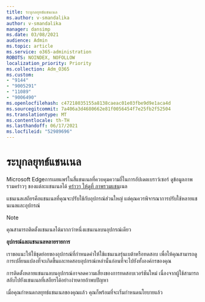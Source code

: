 ```yaml
---
title: ระบุกลยุทธ์แชนเนล
ms.author: v-smandalika
author: v-smandalika
manager: dansimp
ms.date: 03/08/2021
audience: Admin
ms.topic: article
ms.service: o365-administration
ROBOTS: NOINDEX, NOFOLLOW
localization_priority: Priority
ms.collection: Adm_O365
ms.custom:
- "9144"
- "9005291"
- "11089"
- "9006490"
ms.openlocfilehash: c47218035155a8138caeac01e03fbe9d9e1aca4d
ms.sourcegitcommit: 7a406a3d4680662e81f0056454f7e25fb2f52504
ms.translationtype: MT
ms.contentlocale: th-TH
ms.lasthandoff: 06/17/2021
ms.locfileid: "52989696"
---
```

# <a name="determine-channel-strategy"></a>ระบุกลยุทธ์แชนเนล

Microsoft Edgeการเผยแพร่ในสี่แชนเนลที่ควบคุมความถี่ในการอัปเดตเบราว์เซอร์ ดูข้อมูลภาพรวมคร่าวๆ ของแต่ละแชนเนลได้ [คร่าวๆ ให้ดูที่ ภาพรวมแชน](/DeployEdge/microsoft-edge-channels#channel-overview)เนล

แชนเนลเสถียรคือแชนเนลที่คุณจะปรับใช้กับอุปกรณ์ส่วนใหญ่ แต่คุณควรพิจารณาการปรับใช้หลายแชนเนลและอุปกรณ์

> [!NOTE]
> คุณสามารถติดตั้งแชนเนลได้มากกว่าหนึ่งแชนเนลบนอุปกรณ์เดียว

**อุปกรณ์และแชนเนลหลายรายการ**

เราขอแนะให้ใช้ชุดย่อยของอุปกรณ์ที่กําหนดค่าให้ใช้แชนเนลรุ่นเบต้าหรือทดสอบ เพื่อให้คุณสามารถดูการเปลี่ยนแปลงที่จะเกิดขึ้นและทดสอบอุปกรณ์เหล่านั้นก่อนที่จะไปยังทั้งองค์กรของคุณ

การติดตั้งหลายแชนเนลบนอุปกรณ์อาจลดความเสี่ยงของการทดสอบเวอร์ชันใหม่ เนื่องจากผู้ใช้สามารถสลับไปยังแชนเนลที่เสถียรได้อย่างง่ายดายถ้าพบปัญหา

เมื่อคุณกําหนดกลยุทธ์แชนเนลของคุณแล้ว คุณก็พร้อมที่จะเริ่มกําหนดนโยบายแล้ว

